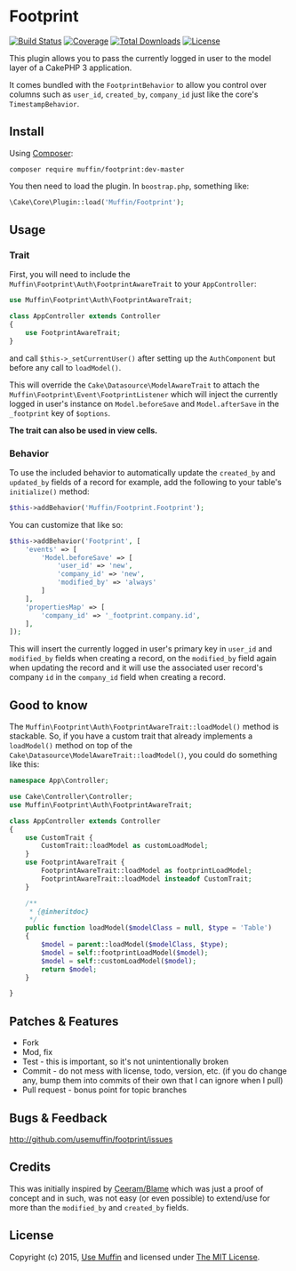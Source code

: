 # Footprint

[![Build Status](https://img.shields.io/travis/UseMuffin/Footprint/master.svg?style=flat-square)](https://travis-ci.org/UseMuffin/Footprint)
[![Coverage](https://img.shields.io/coveralls/UseMuffin/Footprint/master.svg?style=flat-square)](https://coveralls.io/r/UseMuffin/Footprint)
[![Total Downloads](https://img.shields.io/packagist/dt/muffin/footprint.svg?style=flat-square)](https://packagist.org/packages/muffin/footprint)
[![License](https://img.shields.io/badge/license-MIT-blue.svg?style=flat-square)](LICENSE)

This plugin allows you to pass the currently logged in user to the model layer of a CakePHP 3
application.

It comes bundled with the `FootprintBehavior` to allow you control over columns such as `user_id`, 
`created_by`, `company_id` just like the core's `TimestampBehavior`.

## Install

Using [Composer][composer]:

```
composer require muffin/footprint:dev-master
```

You then need to load the plugin. In `boostrap.php`, something like:

```php
\Cake\Core\Plugin::load('Muffin/Footprint');
```

## Usage

### Trait

First, you will need to include the `Muffin\Footprint\Auth\FootprintAwareTrait` to your `AppController`:

```php
use Muffin\Footprint\Auth\FootprintAwareTrait;

class AppController extends Controller
{
	use FootprintAwareTrait;
}
```

and call `$this->_setCurrentUser()` after setting up the `AuthComponent` but before any call to `loadModel()`.

This will override the `Cake\Datasource\ModelAwareTrait` to attach the `Muffin\Footprint\Event\FootprintListener`
which will inject the currently logged in user's instance on `Model.beforeSave` and `Model.afterSave` in the `_footprint`
key of `$options`. 

__The trait can also be used in view cells.__

### Behavior

To use the included behavior to automatically update the `created_by` and `updated_by` fields of a record for example,
add the following to your table's `initialize()` method:

```php
$this->addBehavior('Muffin/Footprint.Footprint');
```

You can customize that like so:

```php
$this->addBehavior('Footprint', [
    'events' => [
        'Model.beforeSave' => [
        	'user_id' => 'new',
            'company_id' => 'new',
            'modified_by' => 'always'
        ]
    ],
    'propertiesMap' => [
        'company_id' => '_footprint.company.id',
    ],
]);
```

This will insert the currently logged in user's primary key in `user_id` and `modified_by` fields when creating 
a record, on the `modified_by` field again when updating the record and it will use the associated user record's
company `id` in the `company_id` field when creating a record.

## Good to know

The `Muffin\Footprint\Auth\FootprintAwareTrait::loadModel()` method is stackable. So, if you have a custom trait
that already implements a `loadModel()` method on top of the `Cake\Datasource\ModelAwareTrait::loadModel()`, you
could do something like this:

```php
namespace App\Controller;

use Cake\Controller\Controller;
use Muffin\Footprint\Auth\FootprintAwareTrait;

class AppController extends Controller
{
    use CustomTrait {
        CustomTrait::loadModel as customLoadModel;
    }
    use FootprintAwareTrait {
        FootprintAwareTrait::loadModel as footprintLoadModel;
        FootprintAwareTrait::loadModel insteadof CustomTrait;
    }

    /**
     * {@inheritdoc}
     */
    public function loadModel($modelClass = null, $type = 'Table')
    {
        $model = parent::loadModel($modelClass, $type);
        $model = self::footprintLoadModel($model);
        $model = self::customLoadModel($model);
        return $model;
    }

}
```

## Patches & Features

* Fork
* Mod, fix
* Test - this is important, so it's not unintentionally broken
* Commit - do not mess with license, todo, version, etc. (if you do change any, bump them into commits of
their own that I can ignore when I pull)
* Pull request - bonus point for topic branches

## Bugs & Feedback

http://github.com/usemuffin/footprint/issues

## Credits

This was initially inspired by [Ceeram/Blame] which was just a proof of concept and in such, was not easy
(or even possible) to extend/use for more than the `modified_by` and `created_by` fields.

## License

Copyright (c) 2015, [Use Muffin][muffin] and licensed under [The MIT License][mit].

[cakephp]:http://cakephp.org
[composer]:http://getcomposer.org
[mit]:http://www.opensource.org/licenses/mit-license.php
[muffin]:http://usemuffin.com
[Ceeram/Blame]:http://github.com/ceeram/blame